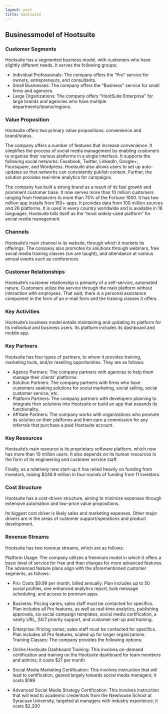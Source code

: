 ```yaml
---
layout: post
title: hootsuite
---
```


Businessmodel of Hootsuite
---------------------------

### Customer Segments

Hootsuite has a segmented business model, with customers who have slightly different needs. It serves the following groups:

 * Individual Professionals: The company offers the “Pro” service for owners, entrepreneurs, and consultants.
* Small Businesses: The company offers the “Business” service for small firms and agencies.
* Large Organizations: The company offers “HootSuite Enterprise” for large brands and agencies who have multiple departments/teams/regions.
 ### Value Proposition

Hootsuite offers two primary value propositions: convenience and brand/status.

The company offers a number of features that increase convenience. It simplifies the process of social media management by enabling customers to organize their various platforms in a single interface. It supports the following social networks: Facebook, Twitter, LinkedIn, Google+, Foursquare, and Wordpress. Hootsuite also allows users to set up auto-updates so that networks can consistently publish content. Further, the solution provides real-time analytics for campaigns.

The company has built a strong brand as a result of its fast growth and prominent customer base. It now serves more than 10 million customers ranging from freelancers to more than 75% of the Fortune 1000. It has two million app installs from 150+ apps. It provides data from 100 million sources and 26 platforms. It is used in every country worldwide and is available in 16 languages. Hootsuite bills itself as the “most widely-used platform” for social media management.

### Channels

Hootsuite’s main channel is its website, through which it markets its offerings. The company also promotes its solutions through webinars, free social media training classes (six are taught), and attendance at various annual events such as conferences.

### Customer Relationships

Hootsuite’s customer relationship is primarily of a self-service, automated nature. Customers utilize the service through the main platform without interaction with employees. That said, there is a personal assistance component in the form of an e-mail form and the training classes it offers.

### Key Activities

Hootsuite’s business model entails maintaining and updating its platform for its individual and business users. Its platform includes its dashboard and mobile app.

### Key Partners

Hootsuite has four types of partners, to whom it provides training, marketing tools, and/or reselling opportunities. They are as follows:

 * Agency Partners: The company partners with agencies to help them manage their clients’ platforms.
* Solution Partners: The company partners with firms who have customers seeking solutions for social marketing, social selling, social customer service, etc.
* Platform Partners: The company partners with developers planning to integrate their solutions into Hootsuite or build an app that expands its functionality.
* Affiliate Partners: The company works with organizations who promote its solution on their platforms and then earn a commission for any referrals that purchase a paid Hootsuite account.
 ### Key Resources

Hootsuite’s main resource is its proprietary software platform, which now has more than 10 million users. It also depends on its human resources in the form of its engineering and customer service staff.

Finally, as a relatively new start-up it has relied heavily on funding from investors, raising $246.9 million in four rounds of funding from 11 investors.

### Cost Structure

Hootsuite has a cost-driven structure, aiming to minimize expenses through extensive automation and low-price value propositions.

Its biggest cost driver is likely sales and marketing expenses. Other major drivers are in the areas of customer support/operations and product development.

### Revenue Streams

Hootsuite has two revenue streams, which are as follows:

Platform Usage: The company utilizes a freemium model in which it offers a basic level of service for free and then charges for more advanced features. The advanced feature plans align with the aforementioned customer segments, as follows:

 * Pro: Costs $9.99 per month, billed annually. Plan includes up to 50 social profiles, one enhanced analytics report, bulk message scheduling, and access to premium apps.
* Business: Pricing varies; sales staff must be contacted for specifics. Plan includes all Pro features, as well as real-time analytics, publishing approvals, six social campaign templates, social media certification, a vanity URL, 24/7 priority support, and customer set-up and training.
* Enterprise: Pricing varies; sales staff must be contacted for specifics. Plan includes all Pro features, scaled up for larger organizations.
 Training Classes: The company provides the following options:

 * Online Hootsuite Dashboard Training: This involves on-demand certification and training on the Hootsuite dashboard for team members and admins; it costs $21 per month
* Social Media Marketing Certification: This involves instruction that will lead to certification, geared largely towards social media managers; it costs $199
* Advanced Social Media Strategy Certification: This involves instruction that will lead to academic credentials from the Newhouse School at Syracuse University, targeted at managers with industry experience; it costs $2,200
